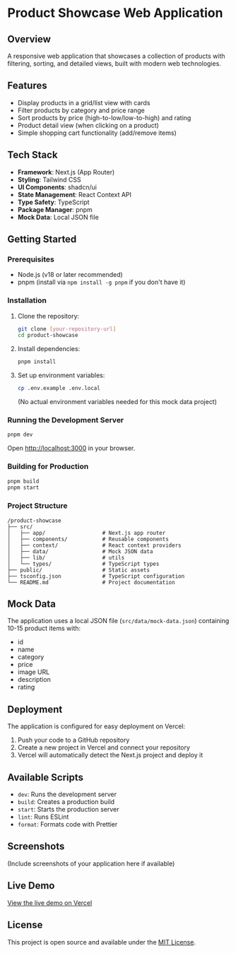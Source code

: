 # Product Showcase Web Application

## Overview

A responsive web application that showcases a collection of products with filtering, sorting, and detailed views, built with modern web technologies.

## Features

- Display products in a grid/list view with cards
- Filter products by category and price range
- Sort products by price (high-to-low/low-to-high) and rating
- Product detail view (when clicking on a product)
- Simple shopping cart functionality (add/remove items)

## Tech Stack

- **Framework**: Next.js (App Router)
- **Styling**: Tailwind CSS
- **UI Components**: shadcn/ui
- **State Management**: React Context API
- **Type Safety**: TypeScript
- **Package Manager**: pnpm
- **Mock Data**: Local JSON file

## Getting Started

### Prerequisites

- Node.js (v18 or later recommended)
- pnpm (install via `npm install -g pnpm` if you don't have it)

### Installation

1. Clone the repository:

   ```bash
   git clone [your-repository-url]
   cd product-showcase
   ```

2. Install dependencies:

   ```bash
   pnpm install
   ```

3. Set up environment variables:

   ```bash
   cp .env.example .env.local
   ```

   (No actual environment variables needed for this mock data project)

### Running the Development Server

```bash
pnpm dev
```

Open [http://localhost:3000](http://localhost:3000) in your browser.

### Building for Production

```bash
pnpm build
pnpm start
```

### Project Structure

```
/product-showcase
├── src/
│   ├── app/                  # Next.js app router
│   ├── components/           # Reusable components
│   ├── context/              # React context providers
│   ├── data/                 # Mock JSON data
│   ├── lib/                  # utils
│   └── types/                # TypeScript types
├── public/                   # Static assets
├── tsconfig.json             # TypeScript configuration
└── README.md                 # Project documentation
```

## Mock Data

The application uses a local JSON file (`src/data/mock-data.json`) containing 10-15 product items with:

- id
- name
- category
- price
- image URL
- description
- rating

## Deployment

The application is configured for easy deployment on Vercel:

1. Push your code to a GitHub repository
2. Create a new project in Vercel and connect your repository
3. Vercel will automatically detect the Next.js project and deploy it

## Available Scripts

- `dev`: Runs the development server
- `build`: Creates a production build
- `start`: Starts the production server
- `lint`: Runs ESLint
- `format`: Formats code with Prettier

## Screenshots

(Include screenshots of your application here if available)

## Live Demo

[View the live demo on Vercel](your-vercel-deployment-url)

## License

This project is open source and available under the [MIT License](LICENSE).
